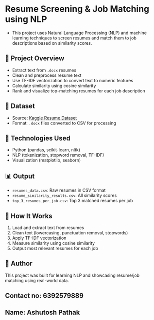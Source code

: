 # Resume Screening & Job Matching using NLP

- This project uses Natural Language Processing (NLP) and machine learning techniques to screen resumes and match them to job descriptions based on similarity scores.

## 📂 Project Overview

- Extract text from `.docx` resumes
- Clean and preprocess resume text
- Use TF-IDF vectorization to convert text to numeric features
- Calculate similarity using cosine similarity
- Rank and visualize top-matching resumes for each job description

## 📁 Dataset

- Source: [Kaggle Resume Dataset](https://www.kaggle.com/datasets/palaksood97/resume-dataset/discussion/174335)
- Format: `.docx` files converted to CSV for processing

## 🧠 Technologies Used

- Python (pandas, scikit-learn, nltk)
- NLP (tokenization, stopword removal, TF-IDF)
- Visualization (matplotlib, seaborn)

## 📊 Output

- `resumes_data.csv`: Raw resumes in CSV format
- `resume_similarity_results.csv`: All similarity scores
- `top_3_resumes_per_job.csv`: Top 3 matched resumes per job

## 📌 How It Works

1. Load and extract text from resumes
2. Clean text (lowercasing, punctuation removal, stopwords)
3. Apply TF-IDF vectorization
4. Measure similarity using cosine similarity
5. Output most relevant resumes for each job

## 🧠 Author

This project was built for learning NLP and showcasing resume/job matching using real-world data.

## Contact no: 6392579889 
## Name:  Ashutosh Pathak
